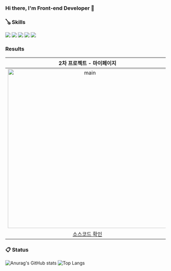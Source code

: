 ### Hi there, I'm Front-end Developer 👋
 
### 🪕 Skills
<span>
<img src="https://img.shields.io/badge/JavaScript-F7DF1E?style=for-the-badge&logo=JavaScript&logoColor=white">
<img src="https://img.shields.io/badge/HTML5-E34F26?style=for-the-badge&logo=HTML5&logoColor=white">
<img src="https://img.shields.io/badge/CSS3-1572B6?style=for-the-badge&logo=CSS3&logoColor=white">
<img src="https://img.shields.io/badge/aws-232F3E?style=for-the-badge&logo=Amazon aws&logoColor=white">
<img src="https://img.shields.io/badge/github-181717?style=for-the-badge&logo=github&logoColor=white">
</span>

### Results

|                                                           2차 프로젝트 - 마이페이지                                                            |
| :---------------------------------------------------------------------------------------------------------------------------------------: |
| <img src="https://user-images.githubusercontent.com/75000708/218014869-c2113f28-d43e-42c8-8bac-37b08e6e1536.gif" alt="main" width="500"/> |
| [소스코드 확인](https://github.com/sangheon-k/41-2nd-BossBaby-front/tree/main/src/pages/Mypage) |


### :clipboard: Status
![Anurag's GitHub stats](https://github-readme-stats.vercel.app/api?username=sangheon-k&theme=transparent&show_icons=true)
![Top Langs](https://github-readme-stats.vercel.app/api/top-langs/?username=sangheon-k&layout=compact&theme=transparent)

<!--
**sangheon-k/sangheon-k** is a ✨ _special_ ✨ repository because its `README.md` (this file) appears on your GitHub profile.

Here are some ideas to get you started:

- 🔭 I’m currently working on ...
- 🌱 I’m currently learning ...
- 👯 I’m looking to collaborate on ...
- 🤔 I’m looking for help with ...
- 💬 Ask me about ...
- 📫 How to reach me: ...
- 😄 Pronouns: ...
- ⚡ Fun fact: ...
-->
